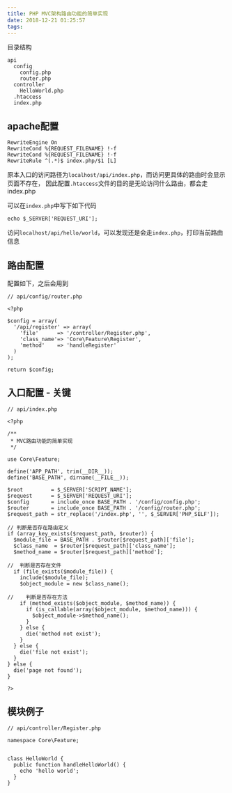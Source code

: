 ```yaml
---
title: PHP MVC架构路由功能的简单实现
date: 2018-12-21 01:25:57
tags:
---
```

目录结构

```
api
  config
    config.php
    router.php
  controller
    HelloWorld.php
  .htaccess
  index.php
```

## apache配置

```
RewriteEngine On
RewriteCond %{REQUEST_FILENAME} !-f
RewriteCond %{REQUEST_FILENAME} !-f
RewriteRule ^(.*)$ index.php/$1 [L]
```

原本入口的访问路径为``localhost/api/index.php``，而访问更具体的路由时会显示页面不存在，
因此配置``.htaccess``文件的目的是无论访问什么路由，都会走index.php

可以在``index.php``中写下如下代码

```
echo $_SERVER['REQUEST_URI'];
```

访问``localhost/api/hello/world``，可以发现还是会走``index.php``，打印当前路由信息

## 路由配置

配置如下，之后会用到

```
// api/config/router.php

<?php

$config = array(
  '/api/register' => array(
    'file'      => '/controller/Register.php',
    'class_name'=> 'Core\Feature\Register',
    'method'    => 'handleRegister'
  )
);

return $config;
```

## 入口配置 - 关键

```
// api/index.php

<?php

/**
 * MVC路由功能的简单实现
 */

use Core\Feature;

define('APP_PATH', trim(__DIR__));
define('BASE_PATH', dirname(__FILE__));

$root         = $_SERVER['SCRIPT_NAME'];
$request      = $_SERVER['REQUEST_URI'];
$config       = include_once BASE_PATH . '/config/config.php';
$router       = include_once BASE_PATH . '/config/router.php';
$request_path = str_replace('/index.php', '', $_SERVER['PHP_SELF']);

// 判断是否存在路由定义
if (array_key_exists($request_path, $router)) {
  $module_file = BASE_PATH . $router[$request_path]['file'];
  $class_name  = $router[$request_path]['class_name'];
  $method_name = $router[$request_path]['method'];

//  判断是否存在文件
  if (file_exists($module_file)) {
    include($module_file);
    $object_module = new $class_name();

//    判断是否存在方法
    if (method_exists($object_module, $method_name)) {
      if (is_callable(array($object_module, $method_name))) {
        $object_module->$method_name();
      }
    } else {
      die('method not exist');
    }
  } else {
    die('file not exist');
  }
} else {
  die('page not found');
}

?>
```

## 模块例子

```
// api/controller/Register.php

namespace Core\Feature;


class HelloWorld {
  public function handleHelloWorld() {
    echo 'hello world';
  }
}
```